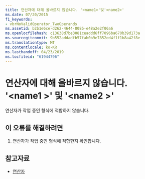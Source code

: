 ```yaml
---
title: 연산자에 대해 올바르지 않습니다. '<name1>'및'<name2>'
ms.date: 07/20/2015
f1_keywords:
- vbrNoValidOperator_TwoOperands
ms.assetid: b2b1e6ce-d262-4644-8085-e48a2e2f06a6
ms.openlocfilehash: c13638d7be3081ceaddd6ff7096ba670b39d173a
ms.sourcegitcommit: 9b552addadfb57fab0b9e7852ed4f1f1b8a42f8e
ms.translationtype: MT
ms.contentlocale: ko-KR
ms.lasthandoff: 04/23/2019
ms.locfileid: "61944796"
---
```

# <a name="operator-is-not-valid-for-name1-and-name2"></a>연산자에 대해 올바르지 않습니다. '\<name1 >' 및 '\<name2 >'
연산자가 작업 중인 형식에 적합하지 않습니다.  
  
## <a name="to-correct-this-error"></a>이 오류를 해결하려면  
  
1. 연산자가 작업 중인 형식에 적합한지 확인합니다.  
  
## <a name="see-also"></a>참고자료

- [연산자](../../visual-basic/language-reference/operators/index.md)
